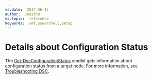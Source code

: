 ```yaml
---
ms.date:  2017-06-12
author:  JKeithB
ms.topic:  reference
keywords:  wmf,powershell,setup
---
```


# Details about Configuration Status

The [Get-DscConfigurationStatus](https://technet.microsoft.com/library/mt517868.aspx) cmdlet gets information about configuration status from a target node. 
For more information, see [Troubleshooting DSC](https://msdn.microsoft.com/powershell/dsc/troubleshooting).

